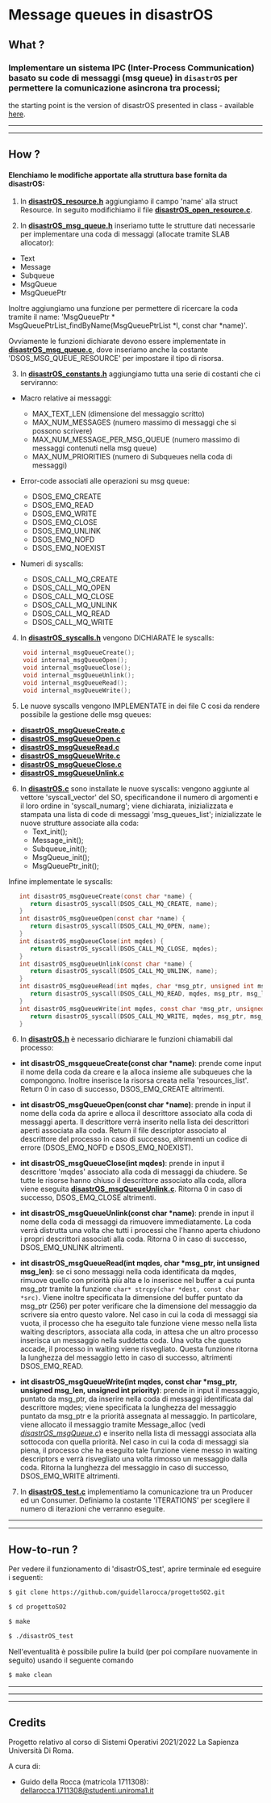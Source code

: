 # Message queues in disastrOS

## What ?

### Implementare un sistema IPC (Inter-Process Communication) basato su code di messaggi (msg queue) in `disastrOS` per permettere la comunicazione asincrona tra processi;
  the starting point is the version of disastrOS presented in class -
  available [here](https://gitlab.com/grisetti/sistemi_operativi_2019_20/-/tree/master/source/08_disastrOS/disastrOS_04_resources).

************************************************************************************
************************************************************************************

## How ?

#### Elenchiamo le modifiche apportate alla struttura base fornita da disastrOS:

1. In [**disastrOS_resource.h**](https://github.com/guidellarocca/progettoSO2/blob/main/disastrOS_resource.h) aggiungiamo il campo 'name' alla struct Resource. In seguito modifichiamo il file [**disastrOS_open_resource.c**](https://github.com/guidellarocca/progettoSO2/blob/main/disastrOS_open_resource.c).

2. In [**disastrOS_msg_queue.h**](https://github.com/guidellarocca/progettoSO2/blob/main/disastrOS_msg_queue.h) inseriamo tutte le strutture dati necessarie per implementare una coda di messaggi (allocate tramite SLAB allocator):

- Text
- Message
- Subqueue
- MsgQueue
- MsgQueuePtr

Inoltre aggiungiamo una funzione per permettere di ricercare la coda tramite il name: 'MsgQueuePtr * MsgQueuePtrList_findByName(MsgQueuePtrList *l, const char *name)'.

Ovviamente le funzioni dichiarate devono essere implementate in [**disastrOS_msg_queue.c**](https://github.com/guidellarocca/progettoSO2/blob/main/disastrOS_msg_queue.c), dove inseriamo anche la costante 'DSOS_MSG_QUEUE_RESOURCE' per impostare il tipo di risorsa.

3. In [**disastrOS_constants.h**](https://github.com/guidellarocca/progettoSO2/blob/main/disastrOS_constants.h) aggiungiamo tutta una serie di costanti che ci serviranno:

  * Macro relative ai messaggi:

    - MAX_TEXT_LEN (dimensione del messaggio scritto)
    - MAX_NUM_MESSAGES (numero massimo di messaggi che si possono scrivere)
    - MAX_NUM_MESSAGE_PER_MSG_QUEUE (numero massimo di messaggi contenuti nella msg queue)
    - MAX_NUM_PRIORITIES (numero di Subqueues nella coda di messaggi)

  * Error-code associati alle operazioni su msg queue:

    - DSOS_EMQ_CREATE
  	- DSOS_EMQ_READ
  	- DSOS_EMQ_WRITE
  	- DSOS_EMQ_CLOSE
  	- DSOS_EMQ_UNLINK
  	- DSOS_EMQ_NOFD
  	- DSOS_EMQ_NOEXIST

  * Numeri di syscalls:

    - DSOS_CALL_MQ_CREATE
  	- DSOS_CALL_MQ_OPEN
  	- DSOS_CALL_MQ_CLOSE
  	- DSOS_CALL_MQ_UNLINK
  	- DSOS_CALL_MQ_READ
  	- DSOS_CALL_MQ_WRITE

4. In [**disastrOS_syscalls.h**](https://github.com/guidellarocca/progettoSO2/blob/main/disastrOS_syscalls.h) vengono DICHIARATE le syscalls:
```c
    void internal_msgQueueCreate();
   	void internal_msgQueueOpen();
   	void internal_msgQueueClose();
   	void internal_msgQueueUnlink();
   	void internal_msgQueueRead();
   	void internal_msgQueueWrite();
```

5. Le nuove syscalls vengono IMPLEMENTATE in dei file C cosi da rendere possibile la gestione delle msg queues:

  - [**disastrOS_msgQueueCreate.c**](https://github.com/guidellarocca/progettoSO2/blob/main/disastrOS_msgQueueCreate.c)
   - [**disastrOS_msgQueueOpen.c**](https://github.com/guidellarocca/progettoSO2/blob/main/disastrOS_msgQueueOpen.c)
   - [**disastrOS_msgQueueRead.c**](https://github.com/guidellarocca/progettoSO2/blob/main/disastrOS_msgQueueRead.c)
   - [**disastrOS_msgQueueWrite.c**](https://github.com/guidellarocca/progettoSO2/blob/main/disastrOS_msgQueueWrite.c)
   - [**disastrOS_msgQueueClose.c**](https://github.com/guidellarocca/progettoSO2/blob/main/disastrOS_msgQueueClose.c)
   - [**disastrOS_msgQueueUnlink.c**](https://github.com/guidellarocca/progettoSO2/blob/main/disastrOS_msgQueueUnlink.c)


6. In [**disastrOS.c**](https://github.com/guidellarocca/progettoSO2/blob/main/disastrOS.c) sono installate le nuove syscalls: vengono aggiunte al vettore 'syscall_vector' del SO, specificandone il numero di argomenti e il loro ordine in 'syscall_numarg'; viene dichiarata, inizializzata e stampata una lista di code di messaggi 'msg_queues_list'; inizializzate le nuove strutture associate alla coda:
    - Text_init();
    - Message_init();
    - Subqueue_init();
    - MsgQueue_init();
    - MsgQueuePtr_init();

 Infine implementate le syscalls:

```c
   int disastrOS_msgQueueCreate(const char *name) {
      return disastrOS_syscall(DSOS_CALL_MQ_CREATE, name);
   }
   int disastrOS_msgQueueOpen(const char *name) {
      return disastrOS_syscall(DSOS_CALL_MQ_OPEN, name);
   }
   int disastrOS_msgQueueClose(int mqdes) {
      return disastrOS_syscall(DSOS_CALL_MQ_CLOSE, mqdes);
   }
   int disastrOS_msgQueueUnlink(const char *name) {
      return disastrOS_syscall(DSOS_CALL_MQ_UNLINK, name);
   }
   int disastrOS_msgQueueRead(int mqdes, char *msg_ptr, unsigned int msg_len) {
      return disastrOS_syscall(DSOS_CALL_MQ_READ, mqdes, msg_ptr, msg_len);
   }
   int disastrOS_msgQueueWrite(int mqdes, const char *msg_ptr, unsigned msg_len, unsigned int priority) {
      return disastrOS_syscall(DSOS_CALL_MQ_WRITE, mqdes, msg_ptr, msg_len, priority);
   }
```

6. In [**disastrOS.h**](https://github.com/guidellarocca/progettoSO2/blob/main/disastrOS.h) è necessario dichiarare le funzioni chiamabili dal processo:

  - **int disastrOS_msgqueueCreate(const char *name)**: 
  prende come input il nome della coda da creare e la alloca insieme alle subqueues che la compongono. Inoltre inserisce la risorsa creata nella 'resources_list'. Return 0 in caso di successo, DSOS_EMQ_CREATE altrimenti.

  - **int disastrOS_msgQueueOpen(const char *name)**: prende in input il nome della coda da aprire e alloca il descrittore associato alla coda di messaggi aperta. Il descrittore verrà inserito nella lista dei descrittori aperti associata alla coda. Return il file descriptor associato al descrittore del processo in caso di successo, altrimenti un codice di errore (DSOS_EMQ_NOFD e DSOS_EMQ_NOEXIST).

  - **int disastrOS_msgQueueClose(int mqdes)**: prende in input il descrittore 'mqdes' associato alla coda di messaggi da chiudere. Se tutte le risorse hanno chiuso il descrittore associato alla coda, allora viene eseguita [**disastrOS_msgQueueUnlink.c**](https://github.com/guidellarocca/progettoSO2/blob/main/disastrOS_msgQueueUnlink.c). Ritorna 0 in caso di successo, DSOS_EMQ_CLOSE altrimenti.

  - **int disastrOS_msgQueueUnlink(const char *name)**: prende in input il nome della coda di messaggi da rimuovere immediatamente. La coda verrà distrutta una volta che tutti i processi che l'hanno aperta chiudono i propri descrittori associati alla coda. Ritorna 0 in caso di successo, DSOS_EMQ_UNLINK altrimenti.

  - **int disastrOS_msgQueueRead(int mqdes, char *msg_ptr, int unsigned msg_len)**: se ci sono messaggi nella coda identificata da mqdes, rimuove quello con priorità più alta e lo inserisce nel buffer a cui punta msg_ptr tramite la funzione `char* strcpy(char *dest, const char *src)`. Viene inoltre specificata la dimensione del buffer puntato da msg_ptr (256) per poter verificare che la dimensione del messaggio da scrivere sia entro questo valore. Nel caso in cui la coda di messaggi sia vuota, il processo che ha eseguito tale funzione viene messo nella lista waiting descriptors, associata alla coda, in attesa che un altro processo inserisca un messaggio nella suddetta coda. Una volta che questo accade, il processo in waiting viene risvegliato. Questa funzione ritorna la lunghezza del messaggio letto in caso di successo, altrimenti DSOS_EMQ_READ.

  - **int disastrOS_msgQueueWrite(int mqdes, const char *msg_ptr, unsigned msg_len, unsigned int priority)**: prende in input il messaggio, puntato da msg_ptr, da inserire nella coda di messaggi identificata dal descrittore mqdes; viene specificata la lunghezza del messaggio puntato da msg_ptr e la priorità assegnata al messaggio. In particolare, viene allocato il messaggio tramite Message_alloc (vedi [*disastrOS_msgQueue.c*](https://github.com/guidellarocca/progettoSO2/blob/main/disastrOS_msg_queue.c)) e inserito nella lista di messaggi associata alla sottocoda con quella priorità. Nel caso in cui la coda di messaggi sia piena, il processo che ha eseguito tale funzione viene messo in waiting descriptors e verrà risvegliato una volta rimosso un messaggio dalla coda. Ritorna la lunghezza del messaggio in caso di successo, DSOS_EMQ_WRITE altrimenti.

7. In [**disastrOS_test.c**](https://github.com/guidellarocca/progettoSO2/blob/main/disastrOS_test.c) implementiamo la comunicazione tra un Producer ed un Consumer.
Definiamo la costante 'ITERATIONS' per scegliere il numero di iterazioni che verranno eseguite.

************************************************************************************
************************************************************************************

## How-to-run ?

Per vedere il funzionamento di 'disastrOS_test', aprire terminale ed eseguire i seguenti:

```sh
$ git clone https://github.com/guidellarocca/progettoSO2.git
```
```sh
$ cd progettoSO2
```
```sh
$ make
```
```sh
$ ./disastrOS_test
```

Nell'eventualità è possibile pulire la build (per poi compilare nuovamente in seguito) usando il seguente comando
```sh
$ make clean
```

************************************************************************************
************************************************************************************************************************************************************************
************************************************************************************

## Credits

Progetto relativo al corso di Sistemi Operativi 2021/2022 La Sapienza Università Di Roma.

A cura di:

- Guido della Rocca (matricola 1711308): dellarocca.1711308@studenti.uniroma1.it



